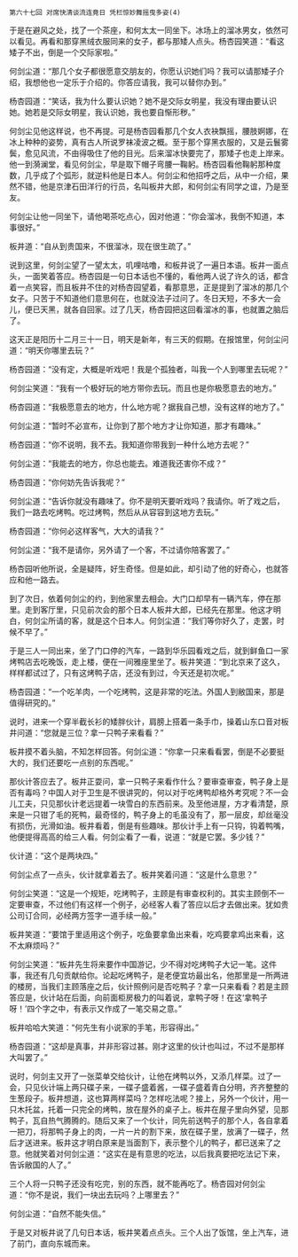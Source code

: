     第六十七回 对席快清谈流连竟日 凭栏惊妙舞摇曳多姿(4) 

   于是在避风之处，找了一个茶座，和何太太一同坐下。冰场上的溜冰男女，依然可以看见。再看和那穿黑绒衣服同来的女子，都与那矮人点头。杨杏园笑道：“看这矮子不出，倒是一个交际家啦。”

   何剑尘道：“那几个女子都很愿意交朋友的，你愿认识她们吗？我可以请那矮子介绍，我想他也一定乐于介绍的。你答应请我，我可以替你办到。”

   杨杏园道：“笑话，我为什么要认识她？她不是交际女明星，我没有理由要认识她。她若是交际女明星，我认识她，我也要自惭形秽。”

   何剑尘见他这样说，也不再提。可是杨杏园看那几个女人衣袂飘摇，腰肢婀娜，在冰上种种的姿势，真有古人所说罗袜凌波之概。至于那个穿黑衣服的，又是云鬟雾鬓，愈见风流，不由得吸住了他的目光。后来溜冰快要完了，那矮子也走上岸来。他一到漪澜堂，看见何剑尘，早是取下帽子弯腰一鞠躬。杨杏园看他鞠躬那种度数，几乎成了个弧形，就逆料他是日本人。何剑尘和他招呼之后，从中一介绍，果然不错，他是京津石田洋行的行员，名叫板井大郎，和何剑尘有同学之谊，乃是至友。

   何剑尘让他一同坐下，请他喝茶吃点心，因对他道：“你会溜冰，我倒不知道，本事很好。”

   板井道：“自从到贵国来，不很溜冰，现在很生疏了。”

   说到这里，何剑尘望了一望太太，叽哩咕噜，和板井说了一遍日本语。板井一面点头，一面笑着答应。杨杏园是一句日本话也不懂的，看他两人说了许久的话，都含着一点笑容，而且板井不住的对杨杏园望着，看那意思，正是提到了溜冰的那几个女子。只苦于不知道他们意思何在，也就没法子过问了。冬日天短，不多大一会儿，便已天黑，就各自回家。过了几天，杨杏园把这回看溜冰的事，也就置之脑后了。

   这天正是阳历十二月三十一日，明天是新年，有三天的假期。在报馆里，何剑尘问道：“明天你哪里去玩？”

   杨杏园道：“没有定，大概是听戏吧！我是个孤独者，叫我一个人到哪里去玩呢？”

   何剑尘笑道：“我有一个极好玩的地方带你去玩。而且也是你极愿意去的地方。”

   杨杏园道：“我极愿意去的地方，什么地方呢？据我自己想，没有这样的地方了。”

   何剑尘道：“暂时不必宣布，让你到了那个地方才让你知道，那才有趣味。”

   杨杏园道：“你不说明，我不去。我知道你带我到一种什么地方去呢？”

   何剑尘道：“我能去的地方，你总也能去。难道我还害你不成？”

   杨杏园道：“你何妨先告诉我呢？”

   何剑尘道：“告诉你就没有趣味了。你不是明天要听戏吗？我请你。听了戏之后，我们一路去吃烤鸭。吃过烤鸭，然后从从容容到这地方去玩。”

   杨杏园道：“你何必这样客气，大大的请我？”

   何剑尘道：“我不是请你，另外请了一个客，不过请你陪客罢了。”

   杨杏园听他所说，全是疑阵，好生奇怪。但是如此，却引动了他的好奇心，也就答应和他一路去。

   到了次日，依着何剑尘的约，到他家里去相会。大门口却早有一辆汽车，停在那里。走到客厅里，只见前次会的那个日本人板井大郎，已经先在那里。他这才明白，何剑尘所请的客，就是这个日本人。何剑尘道：“我们等你好久了，走罢，时候不早了。”

   于是三人一同出来，坐了门口停的汽车，一路到华乐园看戏之后，就到鲜鱼口一家烤鸭店去吃晚饭，走上楼，便在一间雅座里坐了。板井笑道：“到北京来了这久，样样都试过了，只有这烤鸭子店，还没有到过，今天还是初次呢。”

   杨杏园道：“一个吃羊肉，一个吃烤鸭，这是非常的吃法。外国人到敝国来，那是值得研究的。”

   说时，进来一个穿半截长衫的矮胖伙计，肩膀上搭着一条手巾，操着山东口音对板井问道：“您就是三位？拿一只鸭子来看看？”

   板井摸不着头脑，不知怎样回答。何剑尘道：“你拿一只来看看罢，倒是不必要挺大的，我们还要吃一点别的东西呢。”

   那伙计答应去了。板井正耍问，拿一只鸭子来看作什么？要审查审查，鸭子身上是否有毒吗？中国人对于卫生是不很讲究的，何以对于吃烤鸭却格外考究呢？不一会儿工夫，只见那伙计老远提着一块雪白的东西前来。及至他进屋，方才看清楚，原来是一只钳了毛的死鸭，最奇怪的，鸭子身上的毛虽没有了，那一层皮，却丝毫没有损伤，光滑如油。板井看着，倒是有些趣味。那伙计手上有一只钩，钩着鸭嘴，他便提得高高的给三人看。何剑尘看了一看，说道：“就是它罢。多少钱？”

   伙计道：“这个是两块四。”

   何剑尘点了一点头，伙计就拿着去了。板井笑着问道：“这是什么意思？”

   何剑尘笑道：“这是一个规矩，吃烤鸭子，主顾是有审查权利的。其实主顾倒不一定要审查，不过他们有这样一个例子，必经客人看了答应以后才去做出来。犹如贵公司订合同，必经两方签字一道手续一般。”

   板井笑道：“要馆于里适用这个例子，吃鱼要拿鱼出来看，吃鸡要拿鸡出来看，这不太麻烦吗？”

   何剑尘笑道：“板井先生将来要作中国游记，少不得对吃烤鸭子大记一笔。这件事，我还有几句贡献给你。论起吃烤鸭子，是老便宜坊最出名，他那里是一所两进的楼房，当我们主顾落座之后，伙计照例问是否吃鸭子？拿一只来看看？若是主顾答应是，伙计站在后面，向前面柜房极力的叫着说，拿鸭子呀！在这‘拿鸭子呀！’四个字之中，有表示又作成了一笔交易之意。”

   板井哈哈大笑道：“何先生有小说家的手笔，形容得出。”

   杨杏园道：“这却是真事，并非形容过甚。刚才这里的伙计也叫过，不过不是那样大叫罢了。”

   说时，何剑主又开了一张菜单交给伙计，让他在烤鸭以外，又添几样菜。过了一会，只见伙计端上两只碟子来，一碟子盛着酱，一碟子盛着青白分明，齐齐整整的生葱段子。板井想道，这也算两样菜吗？怎样吃法呢？接上，另外一个伙计，用一只木托盆，托着一只完全的烤鸭，放在屋外的桌子上。板井在屋子里向外望，见那鸭子，瓦自热气腾腾的。随后又来了一个伙计，同先前送鸭子的那个人，各自拿着一把刀，将那鸭子身上的肉，一片一片的割下来，放在碟子里，放满了一碟子，然后才送进来。板井这才明白原来是当面割下，表示整个儿的鸭子，都已送来了之意。他就笑着对何剑尘道：“这实在是有意思的吃法，以后我真要把吃法记下来，告诉敝国的人了。”

   三个人将一只鸭子还没有吃完，别的东西，就不能再吃了。杨杏园对何剑尘道：“你不是说，我们一块出去玩吗？上哪里去？”

   何剑尘道：“自然不能失信。”

   于是又对板井说了几句日本话，板井笑着点点头。三个人出了饭馆，坐上汽车，进了前门，直向东城而来。

